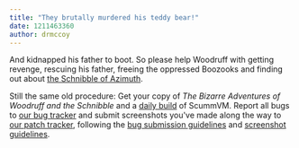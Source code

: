 ```yaml
---
title: "They brutally murdered his teddy bear!"
date: 1211463360
author: drmccoy
---
```


And kidnapped his father to boot. So please help Woodruff with getting revenge, rescuing his father, freeing the oppressed Boozooks and finding out about [the Schnibble of Azimuth](http://wiki.scummvm.org/index.php/The_Bizarre_Adventures_of_Woodruff_and_the_Schnibble).

Still the same old procedure: Get your copy of *The Bizarre Adventures of Woodruff and the Schnibble* and a [daily build](/downloads/#daily) of ScummVM. Report all bugs to [our bug tracker](http://bugs.scummvm.org/) and submit screenshots you've made along the way to [our patch tracker](https://sourceforge.net/tracker/?func=add&amp;group_id=37116&amp;atid=418822), following the [bug submission guidelines](/faq/#question.report-bugs) and [screenshot guidelines](http://wiki.scummvm.org/index.php/Screenshots).
